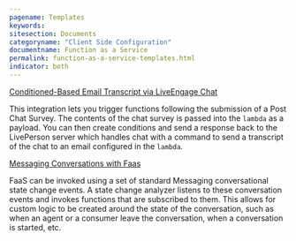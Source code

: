 ```yaml
---
pagename: Templates
keywords:
sitesection: Documents
categoryname: "Client Side Configuration"
documentname: Function as a Service
permalink: function-as-a-service-templates.html
indicator: both
---
```


[Conditioned-Based Email Transcript via LiveEngage Chat](function-as-a-service-use-cases-post-conversation-survey-with-faas.html)

This integration lets you trigger functions following the submission of a Post Chat Survey. The contents of the chat survey is passed into the `lambda` as a payload. You can then create conditions and send a response back to the LivePerson server which handles chat with a command to send a transcript of the chat to an email configured in the `lambda`.

[Messaging Conversations with Faas](function-as-a-service-use-cases-messaging-conversations-with-faas.html)

FaaS can be invoked using a set of standard Messaging conversational state change events. A state change analyzer listens to these conversation events and invokes functions that are subscribed to them. This allows for custom logic to be created around the state of the conversation, such as when an agent or a consumer leave the conversation, when a conversation is started, etc.
